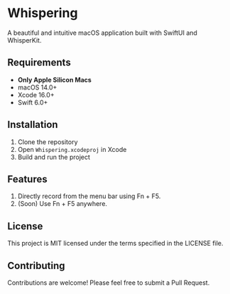 # Whispering

A beautiful and intuitive macOS application built with SwiftUI and WhisperKit.

## Requirements

- **Only Apple Silicon Macs**
- macOS 14.0+
- Xcode 16.0+
- Swift 6.0+

## Installation

1. Clone the repository
2. Open `Whispering.xcodeproj` in Xcode
3. Build and run the project

## Features

1. Directly record from the menu bar using Fn + F5.
2. (Soon) Use Fn + F5 anywhere.

## License

This project is MIT licensed under the terms specified in the LICENSE file.

## Contributing

Contributions are welcome! Please feel free to submit a Pull Request.
